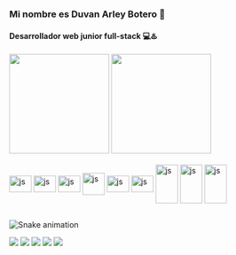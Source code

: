 ### Mi nombre es Duvan Arley Botero 👋
#### Desarrollador web junior full-stack 💻♨️

<div>
  <img height="180em" src="https://github-readme-stats.vercel.app/api?username=Duvis07&show_icons=true&theme=dracula&include_all_commits=true&count_private=true"/>
  <img height="180em" src="https://github-readme-stats.vercel.app/api/top-langs/?username=Duvis07&layout=compact&langs_count=16&theme=dracula"/>
</div>
  
<div style="display: inline_block"><br>
  <img align="center" alt="js" height="30" width="40" src="https://cdn.jsdelivr.net/gh/devicons/devicon/icons/html5/html5-original.svg"/>
  <img align="center" alt="js" height="30" width="40" src="https://cdn.jsdelivr.net/gh/devicons/devicon/icons/css3/css3-original.svg"/>
  <img align="center" alt="js" height="30" width="40" src="https://cdn.jsdelivr.net/gh/devicons/devicon/icons/javascript/javascript-original.svg"/>
  <img align="center" alt="js" height="40" width="40" src="https://cdn.jsdelivr.net/gh/devicons/devicon/icons/java/java-original-wordmark.svg"/>
  <img align="center" alt="js" height="30" width="40" src="https://cdn.jsdelivr.net/gh/devicons/devicon/icons/angularjs/angularjs-original.svg"/>
  <img align="center" alt="js" height="30" width="40" src="https://cdn.jsdelivr.net/gh/devicons/devicon/icons/react/react-original-wordmark.svg"/>
  <img align="center" alt="js" height="70" width="40" src="https://cdn.jsdelivr.net/gh/devicons/devicon/icons/mysql/mysql-original-wordmark.svg"/>
  <img align="center" alt="js" height="70" width="40" src="https://cdn.jsdelivr.net/gh/devicons/devicon/icons/mongodb/mongodb-original-wordmark.svg"/>
  <img align="center" alt="js" height="70" width="40" src="https://cdn.jsdelivr.net/gh/devicons/devicon/icons/spring/spring-original.svg" />        
</div>

  ## 
  
   ![Snake animation](https://github.com/Duvis07/Duvis07/blob/output/github-contribution-grid-snake.svg)
 
<div> 
  <a href="https://www.youtube.com/channel/UCmL4ihsX_Xe6X_uUDrJh8eA" target="_blank"><img src="https://img.shields.io/badge/YouTube-FF0000?style=for-the-badge&logo=youtube&logoColor=white" target="_blank"></a>
  <a href="https://www.instagram.com/botero_arley07/" target="_blank"><img src="https://img.shields.io/badge/-Instagram-%23E4405F?style=for-the-badge&logo=instagram&logoColor=white" target="_blank"></a>
 <a href="https://discord.com/channels/@me" target="_blank"><img src="https://img.shields.io/badge/Discord-7289DA?style=for-the-badge&logo=discord&logoColor=white" target="_blank"></a> 
  <a href = "https://mail.google.com/mail/u/0/?tab=rm&ogbl#inbox"><img src="https://img.shields.io/badge/-Gmail-%23333?style=for-the-badge&logo=gmail&logoColor=white" target="_blank"></a>
  <a href="https://www.linkedin.com/in/duvan-arley-botero-b47454225/" target="_blank"><img src="https://img.shields.io/badge/-LinkedIn-%230077B5?style=for-the-badge&logo=linkedin&logoColor=white" target="_blank"></a> 
  
</div>
